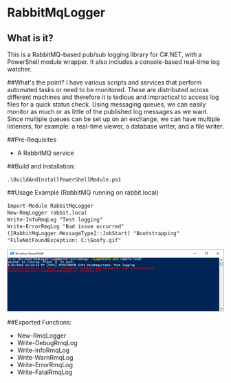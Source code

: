 # RabbitMqLogger

## What is it?
This is a RabbitMQ-based pub/sub logging library for C#.NET, with a PowerShell module wrapper. It also includes a console-based real-time log watcher.

##What's the point?
I have various scripts and services that perform automated tasks or need to be monitored. These are distributed across different machines and therefore it is tedious and impractical to access log files for a quick status check. Using messaging queues, we can easily monitor as much or as little of the published log messages as we want. Since multiple queues can be set up on an exchange, we can have multiple listeners, for example: a real-time viewer, a database writer, and a file writer.

##Pre-Requisites
* A RabbitMQ service

##Build and Installation:

    .\BuildAndInstallPowerShellModule.ps1

##Usage Example 
(RabbitMQ running on rabbit.local)

    Import-Module RabbitMqLogger
    New-RmqLogger rabbit.local
    Write-InfoRmqLog "Test logging"
    Write-ErrorRmqLog "Bad issue occurred" ([RabbitMqLogger.MessageType]::JobStart) "Bootstrapping" "FileNotFoundException: C:\Goofy.gif"

![LogWatcher output screenshot](/LogWatcher/screenshot.png?raw=true "LogWatcher Output Screenshot")

##Exported Functions:
* New-RmqLogger
* Write-DebugRmqLog
* Write-InfoRmqLog
* Write-WarnRmqLog
* Write-ErrorRmqLog
* Write-FatalRmqLog
